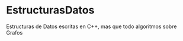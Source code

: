 EstructurasDatos
================

Estructuras de Datos escritas en C++, mas que todo algoritmos sobre Grafos
